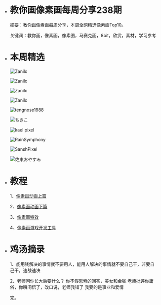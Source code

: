 - # 教你画像素画每周分享238期
  
  摘要：教你画像素画每周分享，本周全网精选像素画Top10。  
  
  关键词：教你画，像素画，像素图，马赛克画，8bit，欣赏，素材，学习参考  

- # 本周精选
  
  ![Zanilo](https://pbs.twimg.com/media/FwEY5p_WwAEuEfy?format=png&name=small)  
  
  ![Zanilo](https://pbs.twimg.com/media/FwEY5qEXwAAe5HJ?format=jpg&name=small)  
  
  ![Zanilo](https://pbs.twimg.com/media/FwEY5qXXwAAmgkz?format=jpg&name=small)  
  
  ![Zanilo](https://pbs.twimg.com/media/FwEY53AX0AASMCz?format=jpg&name=small)  
  
  ![tengnose1988](https://pbs.twimg.com/media/FxqG-U-aIAAMAjP?format=png&name=medium)  
  
  ![ちきこ](https://pbs.twimg.com/media/FxqAMb2aMAECFmw?format=jpg&name=small)  
  
  ![kael pixel ](https://pbs.twimg.com/media/FxlEy4AaEAEFc9C?format=png&name=large)  
  
  ![RainSymphony](https://pbs.twimg.com/media/FxoIt6mWIAAK6SF?format=png&name=large)  
  
  ![SanshPixel](https://pbs.twimg.com/media/Fxnn421WwAEe2yx?format=png&name=900x900)  
  
  ![佐東おやすみ](https://pbs.twimg.com/media/Fxlu3HBaYAAccJG?format=jpg&name=medium)  

- # 教程
  
  1、[像素画动画上篇](https://mp.weixin.qq.com/s/Nby6SPbib4vPth1URbbSGQ)  
  
  2、[像素画动画下篇](https://mp.weixin.qq.com/s/6g7OEXVJ0Eunsn8PwU6zfg)  
  
  3、[像素画特效](https://mp.weixin.qq.com/s/ncHSa9n22BC5j1krvcvJ7w)  
  
  4、[像素画游戏开发工具](https://mp.weixin.qq.com/s/eCu5qf_A9WWQabvOVkUNew)  

- # 鸡汤摘录
  
  1、能用钱解决的事情就不要用人，能用人解决的事情就不要自己干，非要自己干，速战速决  
  
  2、老师问你长大后要什么？ 你不假思索的回答，美女和金钱 老师批评你庸俗，你瞬间悟了，改口说，老师我错了 我要的是事业和爱情  
  
  完。